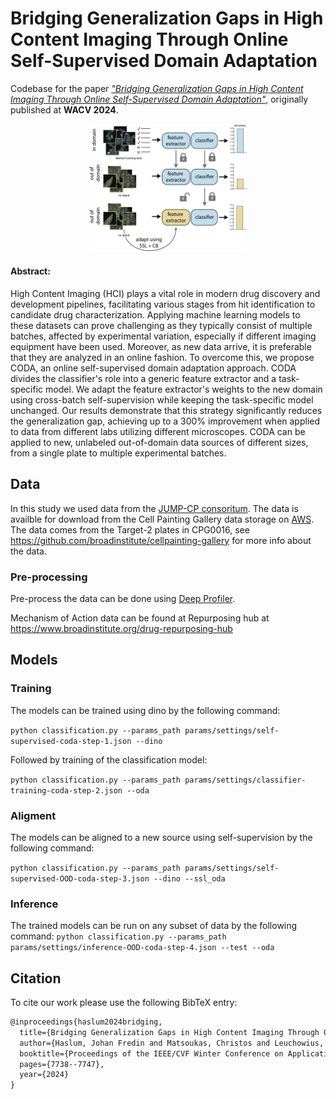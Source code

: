# Bridging Generalization Gaps in High Content Imaging Through Online Self-Supervised Domain Adaptation


Codebase for the paper [*"Bridging Generalization Gaps in High Content Imaging Through Online Self-Supervised Domain Adaptation"*](https://arxiv.org/abs/2311.12623), originally published at **WACV 2024**.


<p align="center">
  <img width="50%" src="figures/Figure1.png">
</p>

#### Abstract:

High Content Imaging (HCI) plays a vital role in modern drug discovery and development pipelines, facilitating various stages from hit identification to candidate drug characterization. 
Applying machine learning models to these datasets can prove challenging as they typically consist of multiple batches, affected by experimental variation, especially if different imaging equipment have been used.
Moreover, as new data arrive, it is preferable that they are analyzed in an online fashion.
To overcome this, we propose CODA, an online self-supervised domain adaptation approach.
CODA divides the classifier's role into a generic feature extractor and a task-specific model. 
We adapt the feature extractor's weights to the new domain using cross-batch self-supervision while keeping the task-specific model unchanged.
Our results demonstrate that this strategy significantly reduces the generalization gap, achieving up to a 300\% improvement when applied to data from different labs utilizing different microscopes. 
CODA can be applied to new, unlabeled out-of-domain data sources of different sizes, from a single plate to multiple experimental batches.




## Data

In this study we used data from the [JUMP-CP consoritum](https://jump-cellpainting.broadinstitute.org). 
The data is availble for download from the Cell Painting Gallery data storage on [AWS](https://registry.opendata.aws/cellpainting-gallery/). The data comes from the Target-2 plates in CPG0016, see https://github.com/broadinstitute/cellpainting-gallery for more info about the data.

### Pre-processing

Pre-process the data can be done using [Deep Profiler](https://github.com/cytomining/DeepProfiler).

Mechanism of Action data can be found at Repurposing hub at https://www.broadinstitute.org/drug-repurposing-hub


## Models

### Training

The models can be trained using dino by the following command: 

```python classification.py --params_path params/settings/self-supervised-coda-step-1.json --dino```

Followed by training of the classification model:

```python classification.py --params_path params/settings/classifier-training-coda-step-2.json --oda```

### Aligment

The models can be aligned to a new source using self-supervision by the following command: 

```python classification.py --params_path params/settings/self-supervised-OOD-coda-step-3.json --dino --ssl_oda```

### Inference

The trained models can be run on any subset of data by the following command: 
```python classification.py --params_path params/settings/inference-OOD-coda-step-4.json --test --oda```

## Citation
To cite our work please use the following BibTeX entry:

```markdown
@inproceedings{haslum2024bridging,
  title={Bridging Generalization Gaps in High Content Imaging Through Online Self-Supervised Domain Adaptation},
  author={Haslum, Johan Fredin and Matsoukas, Christos and Leuchowius, Karl-Johan and Smith, Kevin},
  booktitle={Proceedings of the IEEE/CVF Winter Conference on Applications of Computer Vision},
  pages={7738--7747},
  year={2024}
}
```
